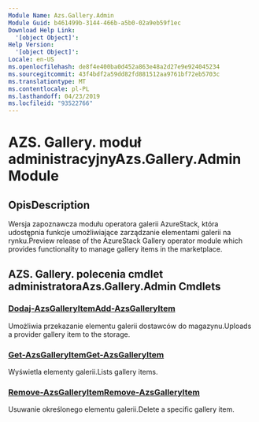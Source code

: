 ```yaml
---
Module Name: Azs.Gallery.Admin
Module Guid: b461499b-3144-466b-a5b0-02a9eb59f1ec
Download Help Link:
  '[object Object]': 
Help Version:
  '[object Object]': 
Locale: en-US
ms.openlocfilehash: de8f4e400ba0d452a863e48a2d27e9e924045234
ms.sourcegitcommit: 43f4bdf2a59dd82fd881512aa9761bf72eb5703c
ms.translationtype: MT
ms.contentlocale: pl-PL
ms.lasthandoff: 04/23/2019
ms.locfileid: "93522766"
---
```

# <span data-ttu-id="79674-101">AZS. Gallery. moduł administracyjny</span><span class="sxs-lookup"><span data-stu-id="79674-101">Azs.Gallery.Admin Module</span></span>
## <span data-ttu-id="79674-102">Opis</span><span class="sxs-lookup"><span data-stu-id="79674-102">Description</span></span>
<span data-ttu-id="79674-103">Wersja zapoznawcza modułu operatora galerii AzureStack, która udostępnia funkcje umożliwiające zarządzanie elementami galerii na rynku.</span><span class="sxs-lookup"><span data-stu-id="79674-103">Preview release of the AzureStack Gallery operator module which provides functionality to manage gallery items in the marketplace.</span></span>

## <span data-ttu-id="79674-104">AZS. Gallery. polecenia cmdlet administratora</span><span class="sxs-lookup"><span data-stu-id="79674-104">Azs.Gallery.Admin Cmdlets</span></span>
### [<span data-ttu-id="79674-105">Dodaj-AzsGalleryItem</span><span class="sxs-lookup"><span data-stu-id="79674-105">Add-AzsGalleryItem</span></span>](Add-AzsGalleryItem.md)
<span data-ttu-id="79674-106">Umożliwia przekazanie elementu galerii dostawców do magazynu.</span><span class="sxs-lookup"><span data-stu-id="79674-106">Uploads a provider gallery item to the storage.</span></span>

### [<span data-ttu-id="79674-107">Get-AzsGalleryItem</span><span class="sxs-lookup"><span data-stu-id="79674-107">Get-AzsGalleryItem</span></span>](Get-AzsGalleryItem.md)
<span data-ttu-id="79674-108">Wyświetla elementy galerii.</span><span class="sxs-lookup"><span data-stu-id="79674-108">Lists gallery items.</span></span>

### [<span data-ttu-id="79674-109">Remove-AzsGalleryItem</span><span class="sxs-lookup"><span data-stu-id="79674-109">Remove-AzsGalleryItem</span></span>](Remove-AzsGalleryItem.md)
<span data-ttu-id="79674-110">Usuwanie określonego elementu galerii.</span><span class="sxs-lookup"><span data-stu-id="79674-110">Delete a specific gallery item.</span></span>

